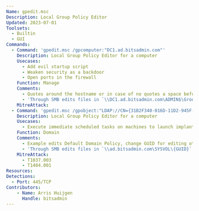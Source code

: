 ```yaml
---
Name: gpedit.msc
Description: Local Group Policy Editor
Updated: 2023-07-01
Toolsets:
  - Builtin
  - GUI
Commands:
  - Command: 'gpedit.msc /gpcomputer:"DC1.ad.bitsadmin.com"'
    Description: Local Group Policy Editor for a computer
    Usecases:
      - Add evil startup script
      - Weaken security as a backdoor
      - Open ports in the firewall
    Function: Manage
    Comments:
      - Quotes around the hostname or in case of no quotes a space before the hostname seem to be required
      - 'Through SMB edits files in `\\DC1.ad.bitsadmin.com\ADMIN$\GroupPolicy`  (= `%SystemRoot%\System32\GroupPolicy`)'
    MitreAttack:
  - Command: 'gpedit.msc /gpobject:"LDAP://CN={31B2F340-016D-11D2-945F-00C04FB984F9},CN=Policies,CN=System,DC=ad,DC=bitsadmin,DC=com"'
    Description: Local Group Policy Editor for a computer
    Usecases:
      - Execute immediate scheduled tasks on machines to launch implant
    Function: Domain
    Comments:
      - Example edits Default Domain Policy, change GUID for editing other policies
      - 'Through SMB edits files in `\\ad.bitsadmin.com\SYSVOL\{GUID}` (= `%SystemRoot%\Sysvol\sysvol\ad.bitsadmin.com` by default) on the DC'
    MitreAttack:
      - T1037.003
      - T1484.001
Resources:
Detections:
  - Port: 445/TCP
Contributors:
    - Name: Arris Huijgen
      Handle: bitsadmin
---
```

